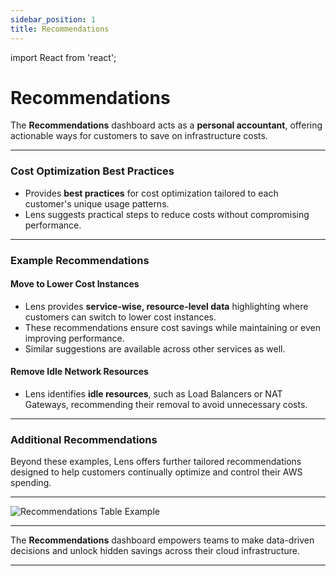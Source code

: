 ```yaml
---
sidebar_position: 1
title: Recommendations
---
```


import React from 'react';

# Recommendations

The **Recommendations** dashboard acts as a **personal accountant**, offering actionable ways for customers to save on infrastructure costs.

---

### Cost Optimization Best Practices

- Provides **best practices** for cost optimization tailored to each customer's unique usage patterns.
- Lens suggests practical steps to reduce costs without compromising performance.

---

### Example Recommendations

#### Move to Lower Cost Instances

- Lens provides **service-wise, resource-level data** highlighting where customers can switch to lower cost instances.
- These recommendations ensure cost savings while maintaining or even improving performance.
- Similar suggestions are available across other services as well.

#### Remove Idle Network Resources

- Lens identifies **idle resources**, such as Load Balancers or NAT Gateways, recommending their removal to avoid unnecessary costs.

---

### Additional Recommendations

Beyond these examples, Lens offers further tailored recommendations designed to help customers continually optimize and control their AWS spending.

---

<div style={{ textAlign: 'center' }}>
  <img src="/img/recommendations/overview.png" alt="Recommendations Table Example" />
</div>

---

The **Recommendations** dashboard empowers teams to make data-driven decisions and unlock hidden savings across their cloud infrastructure.

---
